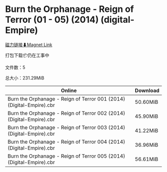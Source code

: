 # Burn the Orphanage - Reign of Terror (01 - 05) (2014) (digital-Empire)

[磁力链接⬇Magnet Link](magnet:?xt=urn:btih:d2262027a587b310aff1ed7c33ff04811f911b49&dn=Burn%20the%20Orphanage%20-%20Reign%20of%20Terror%20%2801%20-%2005%29%20%282014%29%20%28digital-Empire%29)

打包下载📦仍在工事中

文件数：5

总大小：231.29MiB

Online | Download
--- | ---
Burn the Orphanage - Reign of Terror 001 (2014) (Digital-Empire).cbr | 50.60MiB
Burn the Orphanage - Reign of Terror 002 (2014) (Digital-Empire).cbr | 45.90MiB
Burn the Orphanage - Reign of Terror 003 (2014) (Digital-Empire).cbr | 41.22MiB
Burn the Orphanage - Reign of Terror 004 (2014) (Digital-Empire).cbr | 36.96MiB
Burn the Orphanage - Reign of Terror 005 (2014) (Digital-Empire).cbr | 56.61MiB